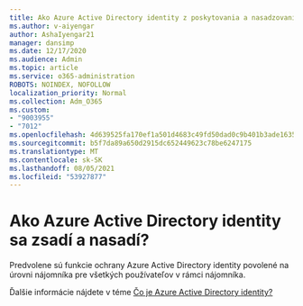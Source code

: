 ```yaml
---
title: Ako Azure Active Directory identity z poskytovania a nasadzovania
ms.author: v-aiyengar
author: AshaIyengar21
manager: dansimp
ms.date: 12/17/2020
ms.audience: Admin
ms.topic: article
ms.service: o365-administration
ROBOTS: NOINDEX, NOFOLLOW
localization_priority: Normal
ms.collection: Adm_O365
ms.custom:
- "9003955"
- "7012"
ms.openlocfilehash: 4d639525fa170ef1a501d4683c49fd50dad0c9b401b3ade1635d11e783524237
ms.sourcegitcommit: b5f7da89a650d2915dc652449623c78be6247175
ms.translationtype: MT
ms.contentlocale: sk-SK
ms.lasthandoff: 08/05/2021
ms.locfileid: "53927877"
---
```

# <a name="how-azure-active-directory-identity-protection-is-provisioned-and-deployed"></a>Ako Azure Active Directory identity sa zsadí a nasadí?

Predvolene sú funkcie ochrany Azure Active Directory identity povolené na úrovni nájomníka pre všetkých používateľov v rámci nájomníka.

Ďalšie informácie nájdete v téme [Čo je Azure Active Directory identity?](https://go.microsoft.com/fwlink/?linkid=2130395)